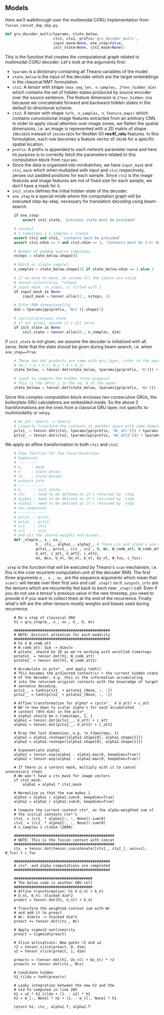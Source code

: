 Models
------

Here we'll walkthrough over the multimodal CGRU implementation from `fusion_concat_dep_dep.py`.

```python
def gru_decoder_multi(tparams, state_below,
                      ctx1, ctx2, prefix='gru_decoder_multi',
                      input_mask=None, one_step=False,
                      init_state=None, ctx1_mask=None):
```
This is the function that creates the computational graph related to multimodal CGRU decoder. Let's look at the arguments first:
 - `tparams` is a dictionary containing all Theano variables of the model.
 - `state_below` is the input of the decoder which are the target embeddings in the classical NMT formulation.
 - `ctx1`: A tensor with shape `(max_seq_len, n_samples, 2*enc_hidden_dim)` which contains the set of hidden states produced by source encoder over the source sentence. The feature dimension is `2*enc_hidden_dim` because we concatenate forward and backward hidden states in the default bi-directional scheme.
 - `ctx2`: A tensor with shape `(w*h, n_samples, n_feature_maps)` which contains convolutional image features extracted from an arbitrary CNN. In order to apply visual attention over image zones, we flatten the spatial dimensions, i.e. an image is represented with a 2D matrix of shape `196x1024` instead of `14x14x1024` for ResNet-50 **res4f_relu** features. In this formulation, each row becomes a feature vector of `1024D` for a specific spatial location.
 - `prefix`: A prefix is appended to each network parameter name and here its purpose is to correctly fetch the parameters related to this computation block from `tparams`.
 - Since the data is organized into minibatches, we have `input_mask` and `ctx1_mask` which when multiplied with input and `ctx1` respectively, zeroes out padded positions for each sample. Since `ctx2` is the image features and image features are not of fixed size for each sample, we don't have a mask for it.
 - `init_state` defines the initial hidden state of the decoder.
 - `one_step` is a special mode where the computation graph will be executed step-by-step, necessary for translation decoding using beam-search.

```python
    if one_step:
        assert init_state, 'previous state must be provided'

    # Context
    # n_timesteps x n_samples x ctxdim
    assert ctx1 and ctx2, 'Contexts must be provided'
    assert ctx1.ndim == 3 and ctx2.ndim == 3, 'Contexts must be 3-d: #annotation x #sample x dim'

    # Number of padded source timesteps
    nsteps = state_below.shape[0]

    # Batch or single sample?
    n_samples = state_below.shape[1] if state_below.ndim == 3 else 1

    # if we have no mask, we assume all the inputs are valid
    # tensor.alloc(value, *shape)
    # input_mask: (n_steps, 1) filled with 1
    if input_mask is None:
        input_mask = tensor.alloc(1., nsteps, 1)

    # Infer RNN dimensionality
    dim = tparams[pp(prefix, 'Wcx')].shape[1]

    # initial/previous state
    # if not given, assume it's all zeros
    if init_state is None:
        init_state = tensor.alloc(0., n_samples, dim)
```
If `init_state` is not given, we assume the decoder is initialized with all zeros. Note that the state should be given during beam-search, i.e. when `one_step==True`.

```python
    # These two dot products are same with gru_layer, refer to the equations.
    # [W_r * X + b_r, W_z * X + b_z]
    state_below_ = tensor.dot(state_below, tparams[pp(prefix, 'W')]) + tparams[pp(prefix, 'b')]

    # input to compute the hidden state proposal
    # This is the [W*x]_j in the eq. 8 of the paper
    state_belowx = tensor.dot(state_below, tparams[pp(prefix, 'Wx')]) + tparams[pp(prefix, 'bx')]
```

Since this complex computation block encloses two consecutive GRUs, the boilerplate GRU calculations are embedded inside. So the above 2 transformations are the ones from a classical GRU layer, not specific to multimodality or `nmtpy`.

```python
    # Wc_att: dimctx -> dimctx
    # Linearly transform the contexts to another space with same dimensionality
    pctx1_ = tensor.dot(ctx1, tparams[pp(prefix, 'Wc_att')]) + tparams[pp(prefix, 'b_att')]
    pctx2_ = tensor.dot(ctx2, tparams[pp(prefix, 'Wc_att2')]) + tparams[pp(prefix, 'b_att2')]
```

We apply an affine transformation to both `ctx1` and `ctx2`.

```python
    # Step function for the recurrence/scan
    # Sequences
    # ---------
    # m_    : mask
    # x_    : state_below_
    # xx_   : state_belowx
    # outputs_info
    # ------------
    # h_     : init_state,
    # ctx_   : need to be defined as it's returned by _step
    # alpha1_: need to be defined as it's returned by _step
    # alpha2_: need to be defined as it's returned by _step
    # non sequences
    # -------------
    # pctx1_ : pctx1_
    # pctx2_ : pctx2_
    # cc1_   : ctx1
    # cc2_   : ctx2
    # and all the shared weights and biases..
    def _step(m_, x_, xx_,
              h_, ctx_, alpha1_, alpha2_, # These ctx and alpha's are not used in the computations
              pctx1_, pctx2_, cc1_, cc2_, U, Wc, W_comb_att, W_comb_att2,
              U_att, c_att, U_att2, c_att2,
              Ux, Wcx, U_nl, Ux_nl, b_nl, bx_nl, W_fus, c_fus):
 ```
    
`_step` is the function that will be executed by Theano's `scan` mechanism, i.e. this is the core recurrent computation unit of the decoder RNN. The first three arguments `m_, x_, xx_` are the sequence arguments which mean that `scan()` will iterate over their first axis and call `_step()` on it. `outputs_info` are the tensors which are recurrently fed back to each new `_step()` call. Even if you do not use a tensor's previous value in the new timestep, you need to provide it if you want to collect them at the end of the recurrence. Finally what's left are the other tensors mostly weights and biases used during recurrence.

        # Do a step of classical GRU
        h1 = gru_step(m_, x_, xx_, h_, U, Ux)

        ############################################
        # NOTE: Distinct attention for each modality
        ############################################
        # h1 X W_comb_att
        # W_comb_att: dim -> dimctx
        # pstate_ should be 2D as we're working with unrolled timesteps
        pstate1_ = tensor.dot(h1, W_comb_att)
        pstate2_ = tensor.dot(h1, W_comb_att2)

        # Accumulate in pctx*__ and apply tanh()
        # This becomes the projected context(s) + the current hidden state
        # of the decoder, e.g. this is the information accumulating
        # into the returned original contexts with the knowledge of target
        # sentence decoding.
        pctx1__ = tanh(pctx1_ + pstate1_[None, :, :])
        pctx2__ = tanh(pctx2_ + pstate2_[None, :, :])

        # Affine transformation for alpha* = (pctx*__ X U_att) + c_att
        # We're now down to scalar alpha's for each accumulated
        # context (0th dim) in the pctx*__
        # alpha1 should be n_timesteps, 1, 1
        alpha1 = tensor.dot(pctx1__, U_att) + c_att
        alpha2 = tensor.dot(pctx2__, U_att2) + c_att2

        # Drop the last dimension, e.g. (n_timesteps, 1)
        alpha1 = alpha1.reshape([alpha1.shape[0], alpha1.shape[1]])
        alpha2 = alpha2.reshape([alpha2.shape[0], alpha2.shape[1]])

        # Exponentiate alpha1
        alpha1 = tensor.exp(alpha1 - alpha1.max(0, keepdims=True))
        alpha2 = tensor.exp(alpha2 - alpha2.max(0, keepdims=True))

        # If there is a context mask, multiply with it to cancel unnecessary steps
        # We won't have a ctx_mask for image vectors
        if ctx1_mask:
            alpha1 = alpha1 * ctx1_mask

        # Normalize so that the sum makes 1
        alpha1 = alpha1 / alpha1.sum(0, keepdims=True)
        alpha2 = alpha2 / alpha2.sum(0, keepdims=True)

        # Compute the current context ctx*_ as the alpha-weighted sum of
        # the initial contexts ctx*'s
        ctx1_ = (cc1_ * alpha1[:, :, None]).sum(0)
        ctx2_ = (cc2_ * alpha2[:, :, None]).sum(0)
        # n_samples x ctxdim (2000)

        ##############################################
        # NOTE: This is the fusion context with concat
        ##############################################
        ctx_ = tensor.dot(tensor.concatenate([ctx1_, ctx2_], axis=1), W_fus) + c_fus

        ############################################
        # ctx*_ and alpha computations are completed
        ############################################

        ####################################
        # The below code is another GRU cell
        ####################################
        # Affine transformation: h1 X U_nl + b_nl
        # U_nl, b_nl: Stacked dim*2
        preact = tensor.dot(h1, U_nl) + b_nl

        # Transform the weighted context sum with Wc
        # and add it to preact
        # Wc: dimctx -> Stacked dim*2
        preact += tensor.dot(ctx_, Wc)

        # Apply sigmoid nonlinearity
        preact = sigmoid(preact)

        # Slice activations: New gates r2 and u2
        r2 = tensor_slice(preact, 0, dim)
        u2 = tensor_slice(preact, 1, dim)

        preactx = (tensor.dot(h1, Ux_nl) + bx_nl) * r2
        preactx += tensor.dot(ctx_, Wcx)

        # Candidate hidden
        h2_tilda = tanh(preactx)

        # Leaky integration between the new h2 and the
        # old h1 computed in line 285
        h2 = u2 * h2_tilda + (1. - u2) * h1
        h2 = m_[:, None] * h2 + (1. - m_)[:, None] * h1

        return h2, ctx_, alpha1.T, alpha2.T
        ```
